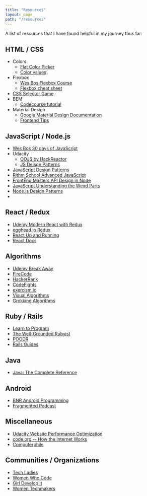 ```yaml
---
title: "Resources"
layout: page
path: "/resources"
---
```

A list of resources that I have found helpful in my journey thus far:
<div class="resources">

  ## HTML / CSS
  * Colors
    * [Flat Color Picker](http://flatuicolors.com/)
    * [Color values](http://www.0to255.com/)
  * Flexbox 
    * [Wes Bos Flexbox Course](https://flexbox.io/)
    * [Flexbox cheat sheet](http://jonibologna.com/content/images/flexboxsheet.pdf)
  * [CSS Selector Game](https://flukeout.github.io/)
   * BEM
      * [Codecourse tutorial](https://www.youtube.com/playlist?list=PLfdtiltiRHWEYqBpQVQRkGNe0ForwPDWL) 
  * Material Design
    * [Google Material Design Documentation](https://material.io/guidelines/)
    * [Frontend Tips](https://www.youtube.com/channel/UC0abAX9cuVB0klLobCewq-g)


  ## JavaScript / Node.js
  * [Wes Bos 30 days of JavaScript](https://javascript30.com/)
  * Udacity
    * [OOJS by HackReactor](https://www.udacity.com/course/object-oriented-javascript--ud015)
    * [JS Deisgn Patterns](https://www.udacity.com/course/javascript-design-patterns--ud989)
  * [JavaScript Design Patterns](https://www.amazon.com/Learning-JavaScript-Design-Patterns-Developers/dp/1449331815)
  * [Rithm School Advanced JavaScript](https://www.rithmschool.com/courses#advanced)
  * [FrontEnd Masters API Design in Node](https://frontendmasters.com/courses/api-design-nodejs/?u=c27d1d7a54857a70aeabd415708138d47c21ab40)
  * [JavaScript Understanding the Weird Parts](https://www.udemy.com/understand-javascript/learn/v4/overview)
  * [Node.js Design Patterns](https://www.amazon.com/Node-js-Design-Patterns-Mario-Casciaro/dp/1783287314)
  * 

  ## React / Redux
  * [Udemy Modern React with Redux](https://www.udemy.com/react-redux/learn/v4/overview)
  * [egghead.io Redux](https://egghead.io/courses/getting-started-with-redux)
  * [React Up and Running](https://www.amazon.com/React-Running-Building-Web-Applications/dp/1491931825)
  * [React Docs](https://facebook.github.io/react/docs/hello-world.html)

  ## Algorithms
  * [Udemy Break Away](https://www.udemy.com/break-away-coding-interviews-1/learn/v4/overview)
  * [FireCode](https://www.firecode.io/)
  * [HackerRank](https://www.hackerrank.com)
  * [CodeFights](https://codefights.com/)
  * [exercism.io](http://exercism.io/)
  * [Visual Algorithms](https://visualgo.net/en)
  * [Grokking Algorithms](https://www.manning.com/books/grokking-algorithms)


  ## Ruby / Rails
  * [Learn to Program](https://www.amazon.com/Learn-Program-Second-Facets-Ruby/dp/1934356360)
  * [The Well-Grounded Rubyist](https://www.amazon.com/Well-Grounded-Rubyist-David-Black/dp/1617291692/ref=pd_lpo_sbs_14_t_0?_encoding=UTF8&psc=1&refRID=CKE5F9G52B7FV8M9NVRR)
  * [POODR](https://www.amazon.com/Practical-Object-Oriented-Design-Ruby-Addison-Wesley/dp/0321721330/ref=pd_sim_14_1?_encoding=UTF8&pd_rd_i=0321721330&pd_rd_r=43NYX197AXRZ14A01ZDA&pd_rd_w=7UaiW&pd_rd_wg=ksqAJ&psc=1&refRID=43NYX197AXRZ14A01ZDA)
  * [Rails Guides](http://guides.rubyonrails.org/getting_started.html)

  ## Java
  * [Java: The Complete Reference](https://www.amazon.com/Java-Complete-Reference-Herbert-Schildt/dp/0071808558)
  
  ## Android
  * [BNR Android Programming](https://www.bignerdranch.com/books/android-programming/)
  * [Fragmented Podcast](http://www.fragmentedpodcast.com)

  ## Miscellaneous
  * [Udacity Website Performance Optimization](https://classroom.udacity.com/courses/ud884)
  * [code.org -- How the Internet Works](https://www.youtube.com/playlist?list=PLzdnOPI1iJNfMRZm5DDxco3UdsFegvuB7)
  * [Computerphile](https://www.youtube.com/channel/UC9-y-6csu5WGm29I7JiwpnA)

  ## Communities / Organizations
  * [Tech Ladies](https://www.hiretechladies.com/)
  * [Women Who Code](https://www.womenwhocode.com/)
  * [Girl Develop It](https://www.girldevelopit.com/)
  * [Women Techmakers](https://www.womentechmakers.com/)
</div>
